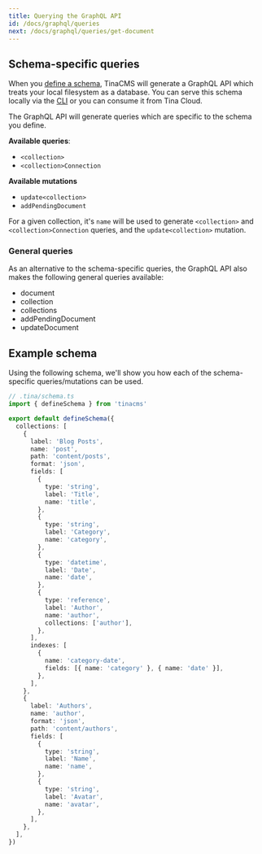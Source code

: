 ```yaml
---
title: Querying the GraphQL API
id: /docs/graphql/queries
next: /docs/graphql/queries/get-document
---
```


## Schema-specific queries

When you [define a schema](/docs/schema), TinaCMS will generate a GraphQL API which treats your local filesystem as a database. You can serve this schema locally via the [CLI](/docs/graphql/cli) or you can consume it from Tina Cloud.

The GraphQL API will generate queries which are specific to the schema you define.

**Available queries**:

- `<collection>`
- `<collection>Connection`

**Available mutations**

- `update<collection>`
- `addPendingDocument`

For a given collection, it's `name` will be used to generate `<collection>` and `<collection>Connection` queries, and the `update<collection>` mutation.

### General queries

As an alternative to the schema-specific queries, the GraphQL API also makes the following general queries available:

- document
- collection
- collections
- addPendingDocument
- updateDocument

## Example schema

Using the following schema, we'll show you how each of the schema-specific queries/mutations can be used.

```ts
// .tina/schema.ts
import { defineSchema } from 'tinacms'

export default defineSchema({
  collections: [
    {
      label: 'Blog Posts',
      name: 'post',
      path: 'content/posts',
      format: 'json',
      fields: [
        {
          type: 'string',
          label: 'Title',
          name: 'title',
        },
        {
          type: 'string',
          label: 'Category',
          name: 'category',
        },
        {
          type: 'datetime',
          label: 'Date',
          name: 'date',
        },
        {
          type: 'reference',
          label: 'Author',
          name: 'author',
          collections: ['author'],
        },
      ],
      indexes: [
        {
          name: 'category-date',
          fields: [{ name: 'category' }, { name: 'date' }],
        },
      ],
    },
    {
      label: 'Authors',
      name: 'author',
      format: 'json',
      path: 'content/authors',
      fields: [
        {
          type: 'string',
          label: 'Name',
          name: 'name',
        },
        {
          type: 'string',
          label: 'Avatar',
          name: 'avatar',
        },
      ],
    },
  ],
})
```
